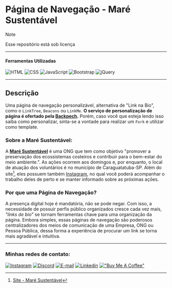 <!-- Cabeçalho -->

# Página de Navegação - Maré Sustentável

> [!NOTE]
> Esse repositório está sob licença

___

#### Ferramentas Utilizadas

![HTML](https://skillicons.dev/icons?i=html)
![CSS](https://skillicons.dev/icons?i=css)
![JavaScript](https://skillicons.dev/icons?i=javascript)
![Bootstrap](https://skillicons.dev/icons?i=bootstrap)
![jQuery](https://skillicons.dev/icons?i=jquery)

___

<!-- Corpo do README -->
## Descrição

Uma página de navegação personalizável, alternativa de "Link na Bio", como o `LinkTree`, `Beacons` ou `LinkMe`. **O serviço de personalização de página é ofertado pela [Backpech](https://www.instagram.com/back.pech/).** Porém, caso você que esteja lendo isso saiba como personalizar, sinta-se a vontade para realizar um `Fork` e utilizar como template.

### Sobre a Maré Sustentável:

A **[Maré Sustentável](https://maresustentavel.com.br/?fbclid=PAZXh0bgNhZW0CMTEAAaZsUWGqXKi4GQ6Ks4f50_F43RgIZ1ejccWeTh24w7mdGY8wNAW-boDFH-A_aem_ZmFrZWR1bW15MTZieXRlcw)** é uma ONG que tem como objetivo "promover a preservação dos ecossistemas costeiros e contribuir para o bem-estar do meio ambiente.". As ações ocorrem aos domingos e, por enquanto, o local de atuação dos voluntários é no município de Caraguatatuba-SP. Além do site[^1], eles possuem também [Instagram](https://www.instagram.com/maresustentavelcaragua?utm_source=ig_web_button_share_sheet&igsh=ZDNlZDc0MzIxNw==), no qual você poderá acompanhar o trabalho deles de perto e se manter informado sobre as próximas ações.

### Por que uma Página de Navegação?

A presença digital hoje é mandatória, não se pode negar. Com isso, a necessidade de possuir perfis público organizados cresce cada vez mais, *"links de bio"* se tornam ferramentas chave para uma organização da página. Embora simples, essas páginas de navegação são poderosos centralizadores dos meios de comunicação de uma Empresa, ONG ou Pessoa Pública, dessa forma a experiência de procurar um link se torna mais agradável e intuitiva.
<!-- Corpo do README -->

___
<!-- Contato -->
### Minhas redes de contato:

[![Instagram](https://skillicons.dev/icons?i=instagram)](https://www.instagram.com/back.pech/)
[![Discord](https://skillicons.dev/icons?i=discord)](https://discord.gg/b3zP3ArVJk)
[![E-mail](https://skillicons.dev/icons?i=gmail)](mailto:dev.murilogritti@gmail.com)
[![Linkedin](https://skillicons.dev/icons?i=linkedin)](https://www.linkedin.com/in/murilo-gritti)
[!["Buy Me A Coffee"](https://www.buymeacoffee.com/assets/img/custom_images/orange_img.png)](https://buymeacoffee.com/moonrilo)
<!-- Contato -->

[^1]: [Site - Maré Sustentável](https://maresustentavel.com.br/?fbclid=PAZXh0bgNhZW0CMTEAAaZsUWGqXKi4GQ6Ks4f50_F43RgIZ1ejccWeTh24w7mdGY8wNAW-boDFH-A_aem_ZmFrZWR1bW15MTZieXRlcw)
